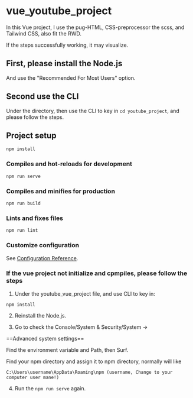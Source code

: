 # vue_youtube_project  
In this Vue project, I use the pug-HTML, CSS-preprocessor the scss, and Tailwind CSS, also fit the RWD.  

If the steps successfully working, it may visualize.  

## First, please install the Node.js  
And use the "Recommended For Most Users" option.  

## Second use the CLI  
Under the directory, then use the CLI to key in `cd youtube_project`,  and please follow the steps.   

## Project setup  
```  
npm install  
```  

### Compiles and hot-reloads for development  
```  
npm run serve  
```  

### Compiles and minifies for production  
```  
npm run build  
```  

### Lints and fixes files  
```  
npm run lint  
```  

### Customize configuration  
See [Configuration Reference](https://cli.vuejs.org/config/).  

### If the vue project not initialize and cpmpiles, please follow the steps  
1. Under the youtube_vue_project file, and use CLI to key in:  
```  
npm install  
```  
2. Reinstall the Node.js.  

3. Go to check the Console/System & Security/System →   

  ==Advanced system settings==    

  Find the environment variable and Path, then Surf.  

  Find your npm directory and assign it to npm directory, normally will like 
```
C:\Users\username\AppData\Roaming\npm (username, Change to your computer user mane!)  
```  
4. Run the `npm run serve` again.
